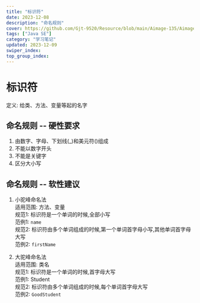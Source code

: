 ```yaml
---
title: "标识符"
date: 2023-12-08
description: "命名规则"
cover: https://github.com/Gjt-9520/Resource/blob/main/Aimage-135/Aimage5.jpg?raw=true
tags: ["Java SE"]
category: "学习笔记"
updated: 2023-12-09
swiper_index:
top_group_index:
---
```


# 标识符

定义: 给类、方法、变量等起的名字

## 命名规则 -- 硬性要求

1. 由数字、字母、下划线(_)和美元符()组成
2. 不能以数字开头
3. 不能是关键字
4. 区分大小写

## 命名规则 -- 软性建议

1. 小驼峰命名法  
适用范围: 方法、变量  
规范1: 标识符是一个单词的时候,全部小写  
范例1: `name`  
规范2: 标识符由多个单词组成的时候,第一个单词首字母小写,其他单词首字母大写  
范例2: `firstName`

2. 大驼峰命名法  
适用范围: 类名  
规范1: 标识符是一个单词的时候,首字母大写  
范例1: Student  
规范2: 标识符由多个单词组成的时候,每个单词首字母大写  
范例2: `GoodStudent`  